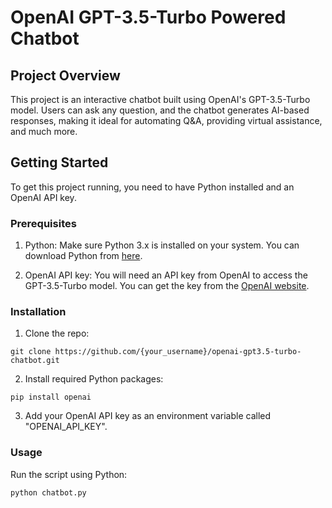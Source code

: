 # OpenAI GPT-3.5-Turbo Powered Chatbot

## Project Overview

This project is an interactive chatbot built using OpenAI's GPT-3.5-Turbo model. Users can ask any question, and the chatbot generates AI-based responses, making it ideal for automating Q&A, providing virtual assistance, and much more.

## Getting Started

To get this project running, you need to have Python installed and an OpenAI API key.

### Prerequisites

1. Python: Make sure Python 3.x is installed on your system. You can download Python from [here](https://www.python.org/downloads/).

2. OpenAI API key: You will need an API key from OpenAI to access the GPT-3.5-Turbo model. You can get the key from the [OpenAI website](https://www.openai.com/).

### Installation

1. Clone the repo:
```
git clone https://github.com/{your_username}/openai-gpt3.5-turbo-chatbot.git
```

2. Install required Python packages: 
```
pip install openai
```

3. Add your OpenAI API key as an environment variable called "OPENAI_API_KEY". 

### Usage
Run the script using Python:
```
python chatbot.py
```


